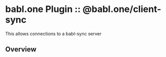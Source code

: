 # babl.one Plugin :: @babl.one/client-sync

This allows connections to a babl-sync server

## Overview

